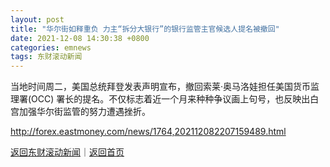 ```yaml
---
layout: post
title: "华尔街如释重负 力主“拆分大银行”的银行监管主官候选人提名被撤回"
date: 2021-12-08 14:30:38 +0800
categories: emnews
tags: 东财滚动新闻
---
```


当地时间周二，美国总统拜登发表声明宣布，撤回索莱·奥马洛娃担任美国货币监理署(OCC) 署长的提名。不仅标志着近一个月来种种争议画上句号，也反映出白宫加强华尔街监管的努力遭遇挫折。

<http://forex.eastmoney.com/news/1764,202112082207159489.html>

[返回东财滚动新闻](//finews.withounder.com/emnews/)｜[返回首页](//finews.withounder.com/)